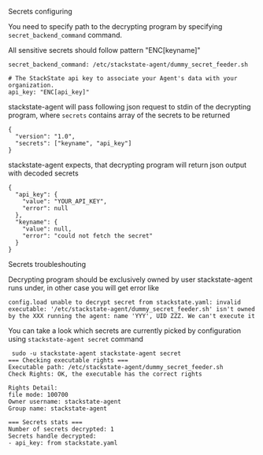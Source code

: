 
Secrets configuring

You need to specify path to the decrypting program by specifying `secret_backend_command`
command.

All sensitive secrets should follow pattern "ENC[keyname]" 

```
secret_backend_command: /etc/stackstate-agent/dummy_secret_feeder.sh

# The StackState api key to associate your Agent's data with your organization.
api_key: "ENC[api_key]"

```

stackstate-agent will pass following json request to stdin of the decrypting program,
where `secrets` contains array of the secrets to be returned

```
{
  "version": "1.0",
  "secrets": ["keyname", "api_key"]
}
```

stackstate-agent expects, that decrypting program will return json output with
decoded secrets

```
{
  "api_key": {
    "value": "YOUR_API_KEY",
    "error": null
  },
  "keyname": {
    "value": null,
    "error": "could not fetch the secret"
  }
}
```

Secrets troubleshouting

Decrypting program should be exclusively owned by user stackstate-agent runs under,
in other case you will get error like

```
config.load unable to decrypt secret from stackstate.yaml: invalid executable: '/etc/stackstate-agent/dummy_secret_feeder.sh' isn't owned by the XXX running the agent: name 'YYY', UID ZZZ. We can't execute it
```

You can take a look which secrets are currently picked
by configuration using `stackstate-agent secret` command

```
 sudo -u stackstate-agent stackstate-agent secret
=== Checking executable rights ===
Executable path: /etc/stackstate-agent/dummy_secret_feeder.sh
Check Rights: OK, the executable has the correct rights

Rights Detail:
file mode: 100700
Owner username: stackstate-agent
Group name: stackstate-agent

=== Secrets stats ===
Number of secrets decrypted: 1
Secrets handle decrypted:
- api_key: from stackstate.yaml

```
